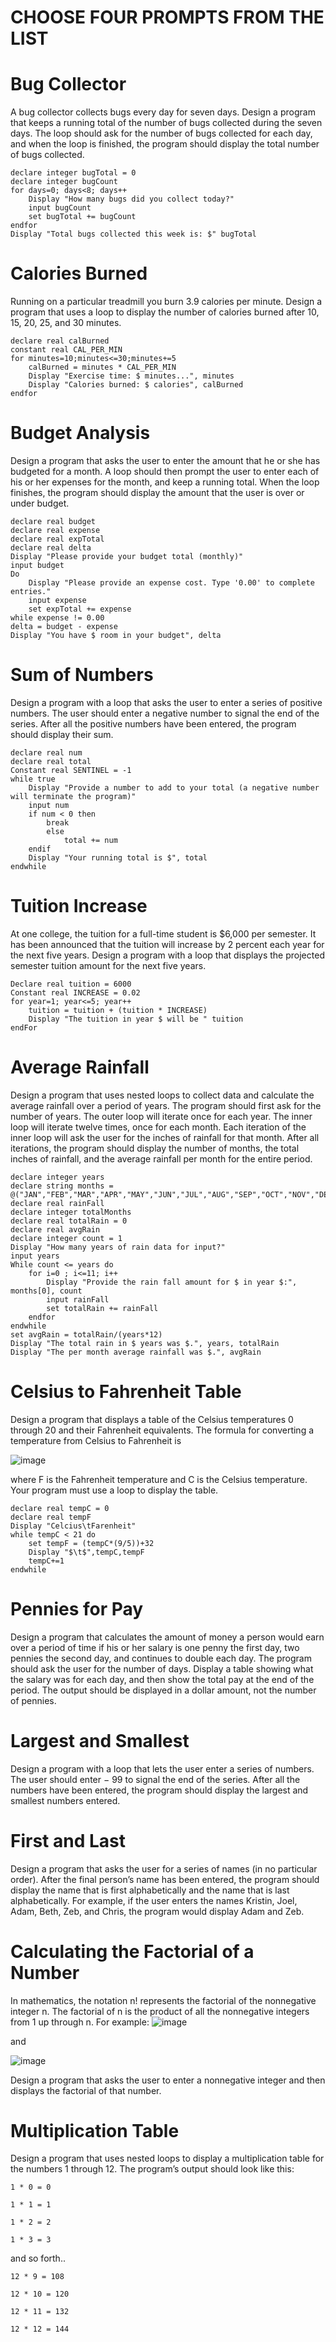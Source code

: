 # CHOOSE FOUR PROMPTS FROM THE LIST 

# Bug Collector

A bug collector collects bugs every day for seven days. Design a program that keeps a running total of the number of bugs collected during the seven days. The loop should ask for the number of bugs collected for each day, and when the loop is finished, the program should display the total number of bugs collected.
```
declare integer bugTotal = 0
declare integer bugCount
for days=0; days<8; days++
    Display "How many bugs did you collect today?"
    input bugCount
    set bugTotal += bugCount
endfor
Display "Total bugs collected this week is: $" bugTotal
```


# Calories Burned

Running on a particular treadmill you burn 3.9 calories per minute. Design a program that uses a loop to display the number of calories burned after 10, 15, 20, 25, and 30 minutes.

```
declare real calBurned
constant real CAL_PER_MIN
for minutes=10;minutes<=30;minutes+=5
    calBurned = minutes * CAL_PER_MIN
    Display "Exercise time: $ minutes...", minutes
    Display "Calories burned: $ calories", calBurned
endfor
```

# Budget Analysis

Design a program that asks the user to enter the amount that he or she has budgeted for a month. A loop should then prompt the user to enter each of his or her expenses for the month, and keep a running total. When the loop finishes, the program should display the amount that the user is over or under budget.
```
declare real budget
declare real expense
declare real expTotal
declare real delta
Display "Please provide your budget total (monthly)"
input budget
Do
    Display "Please provide an expense cost. Type '0.00' to complete entries."
    input expense
    set expTotal += expense 
while expense != 0.00
delta = budget - expense
Display "You have $ room in your budget", delta
```

# Sum of Numbers

Design a program with a loop that asks the user to enter a series of positive numbers. The user should enter a negative number to signal the end of the series. After all the positive numbers have been entered, the program should display their sum.

```
declare real num
declare real total
Constant real SENTINEL = -1
while true
    Display "Provide a number to add to your total (a negative number will terminate the program)"
    input num
    if num < 0 then
        break
        else
            total += num
    endif 
    Display "Your running total is $", total
endwhile
```

# Tuition Increase

At one college, the tuition for a full-time student is $6,000 per semester. It has been announced that the tuition will increase by 2 percent each year for the next five years. Design a program with a loop that displays the projected semester tuition amount for the next five years.

```
Declare real tuition = 6000
Constant real INCREASE = 0.02
for year=1; year<=5; year++
    tuition = tuition + (tuition * INCREASE)
    Display "The tuition in year $ will be " tuition
endFor 
```

# Average Rainfall

Design a program that uses nested loops to collect data and calculate the average rainfall over a period of years. The program should first ask for the number of years. The outer loop will iterate once for each year. The inner loop will iterate twelve times, once for each month. Each iteration of the inner loop will ask the user for the inches of rainfall for that month. After all iterations, the program should display the number of months, the total inches of rainfall, and the average rainfall per month for the entire period.
```
declare integer years
declare string months = @("JAN","FEB","MAR","APR","MAY","JUN","JUL","AUG","SEP","OCT","NOV","DEC")
declare real rainFall
declare integer totalMonths
declare real totalRain = 0
declare real avgRain
declare integer count = 1
Display "How many years of rain data for input?"
input years
While count <= years do
    for i=0 ; i<=11; i++
        Display "Provide the rain fall amount for $ in year $:", months[0], count
        input rainFall
        set totalRain += rainFall
    endfor
endwhile
set avgRain = totalRain/(years*12) 
Display "The total rain in $ years was $.", years, totalRain
Display "The per month average rainfall was $.", avgRain 
```
# Celsius to Fahrenheit Table

Design a program that displays a table of the Celsius temperatures 0 through 20 and their Fahrenheit equivalents. The formula for converting a temperature from Celsius to Fahrenheit is

![image](https://user-images.githubusercontent.com/47218880/67429019-e7911f00-f5a4-11e9-849e-c07e34b8044c.png)

where F is the Fahrenheit temperature and C is the Celsius temperature. Your program must use a loop to display the table.
```
declare real tempC = 0
declare real tempF
Display "Celcius\tFarenheit"
while tempC < 21 do
    set tempF = (tempC*(9/5))+32
    Display "$\t$",tempC,tempF
    tempC+=1
endwhile    
```

# Pennies for Pay

Design a program that calculates the amount of money a person would earn over a period of time if his or her salary is one penny the first day, two pennies the second day, and continues to double each day. The program should ask the user for the number of days. Display a table showing what the salary was for each day, and then show the total pay at the end of the period. The output should be displayed in a dollar amount, not the number of pennies.

# Largest and Smallest

Design a program with a loop that lets the user enter a series of numbers. The user should enter 
−
99
 to signal the end of the series. After all the numbers have been entered, the program should display the largest and smallest numbers entered.

# First and Last

Design a program that asks the user for a series of names (in no particular order). After the final person’s name has been entered, the program should display the name that is first alphabetically and the name that is last alphabetically. For example, if the user enters the names Kristin, Joel, Adam, Beth, Zeb, and Chris, the program would display Adam and Zeb.

# Calculating the Factorial of a Number

In mathematics, the notation n! represents the factorial of the nonnegative integer n. The factorial of n is the product of all the nonnegative integers from 1 up through n. For example:
![image](https://user-images.githubusercontent.com/47218880/67429154-2cb55100-f5a5-11e9-959b-79c4f1a34757.png)

and

![image](https://user-images.githubusercontent.com/47218880/67429177-3c349a00-f5a5-11e9-94c6-82826c1b03cf.png)

Design a program that asks the user to enter a nonnegative integer and then displays the factorial of that number.

# Multiplication Table

Design a program that uses nested loops to display a multiplication table for the numbers 1 through 12. The program’s output should look like this:
```
1 * 0 = 0

1 * 1 = 1

1 * 2 = 2

1 * 3 = 3
```
and so forth..
```
12 * 9 = 108

12 * 10 = 120

12 * 11 = 132

12 * 12 = 144
```
